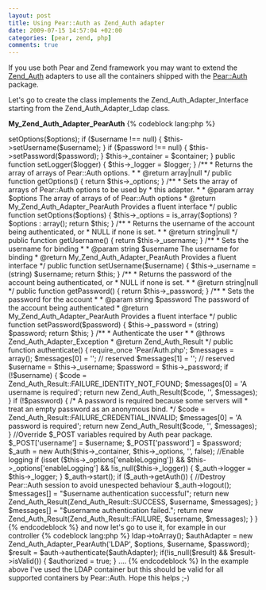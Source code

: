```yaml
--- 
layout: post
title: Using Pear::Auth as Zend_Auth adapter
date: 2009-07-15 14:57:04 +02:00
categories: [pear, zend, php]
comments: true
---
```

If you use both Pear and Zend framework you may want to extend the <a href="http://framework.zend.com/manual/en/zend.auth.html">Zend_Auth</a> adapters to use all the containers shipped with the <a href="http://pear.php.net/package/Auth">Pear::Auth</a> package.

Let's go to create the class implements the Zend_Auth_Adapter_Interface starting from the Zend_Auth_Adapter_Ldap class.

<strong>My_Zend_Auth_Adapter_PearAuth</strong>
{% codeblock lang:php %}
<?php
class My_Zend_Auth_Adapter_PearAuth implements Zend_Auth_Adapter_Interface
{

/**
* The array of arrays of Pear::Auth options passed to the constructor.
*
* @var array
*/
protected $_options = null;

/**
* The username of the account being authenticated.
*
* @var string
*/
protected $_username = null;

/**
* The password of the account being authenticated.
*
* @var string
*/
protected $_password = null;

/**
* The Pear::Auth container.
*
* @var string
*/
protected $_container = null;

protected $_logger = null;

/**
* Constructor
*
* @param  string $container The Pear::Auth container to use
* @param  array  $options  An array of arrays of Pear::Auth options
* @param  string $username The username of the account being authenticated
* @param  string $password The password of the account being authenticated
* @return void
*/
public function __construct($container, array $options = array(), $username = null, $password = null)
{
$this->setOptions($options);
if ($username !== null) {
$this->setUsername($username);
}
if ($password !== null) {
$this->setPassword($password);
}
$this->_container = $container;
}

public function setLogger($logger)
{
$this->_logger = $logger;
}

/**
* Returns the array of arrays of Pear::Auth options.
*
* @return array|null
*/
public function getOptions()
{
return $this->_options;
}

/**
* Sets the array of arrays of Pear::Auth options to be used by
* this adapter.
*
* @param  array $options The array of arrays of of Pear::Auth options
* @return My_Zend_Auth_Adapter_PearAuth Provides a fluent interface
*/
public function setOptions($options)
{
$this->_options = is_array($options) ? $options : array();
return $this;
}

/**
* Returns the username of the account being authenticated, or
* NULL if none is set.
*
* @return string|null
*/
public function getUsername()
{
return $this->_username;
}

/**
* Sets the username for binding
*
* @param  string $username The username for binding
* @return My_Zend_Auth_Adapter_PearAuth Provides a fluent interface
*/
public function setUsername($username)
{
$this->_username = (string) $username;
return $this;
}

/**
* Returns the password of the account being authenticated, or
* NULL if none is set.
*
* @return string|null
*/
public function getPassword()
{
return $this->_password;
}

/**
* Sets the password for the account
*
* @param  string $password The password of the account being authenticated
* @return My_Zend_Auth_Adapter_PearAuth Provides a fluent interface
*/
public function setPassword($password)
{
$this->_password = (string) $password;
return $this;
}

/**
* Authenticate the user
*
* @throws Zend_Auth_Adapter_Exception
* @return Zend_Auth_Result
*/
public function authenticate()
{
require_once 'Pear/Auth.php';

$messages = array();
$messages[0] = ''; // reserved
$messages[1] = ''; // reserved

$username = $this->_username;
$password = $this->_password;

if (!$username) {
$code = Zend_Auth_Result::FAILURE_IDENTITY_NOT_FOUND;
$messages[0] = 'A username is required';
return new Zend_Auth_Result($code, '', $messages);
}
if (!$password) {
/* A password is required because some servers will
* treat an empty password as an anonymous bind.
*/
$code = Zend_Auth_Result::FAILURE_CREDENTIAL_INVALID;
$messages[0] = 'A password is required';
return new Zend_Auth_Result($code, '', $messages);
}

//Override $_POST variables required by Auth pear package.
$_POST['username'] = $username;
$_POST['password'] = $password;

$_auth = new Auth($this->_container, $this->_options, '', false);

//Enable logging
if (isset ($this->_options['enableLogging']) &amp;&amp; $this->_options['enableLogging'] &amp;&amp;
!is_null($this->_logger)) {
$_auth->logger = $this->_logger;
}

$_auth->start();

if ($_auth->getAuth()) {
//Destroy Pear::Auth session to avoid unespected behaviour
$_auth->logout();
$messages[] = "$username authentication successful";
return new Zend_Auth_Result(Zend_Auth_Result::SUCCESS, $username, $messages);
}

$messages[] = "$username authentication failed.";
return new Zend_Auth_Result(Zend_Auth_Result::FAILURE, $username, $messages);
}
}
{% endcodeblock %}

and now let's go to use it, for example in our controller

{% codeblock lang:php %}
<?php
....
$auth = Zend_Auth::getInstance();
$config = new Zend_Config_Xml('APPLICATION_HOME/configs/auth_ldap.xml', 'production');
$options = $config->ldap->toArray();
$authAdapter = new Zend_Auth_Adapter_PearAuth('LDAP', $options, $username, $password);
$result = $auth->authenticate($authAdapter);
if(!is_null($result) &amp;&amp; $result->isValid()) {
$authorized = true;
}
....
{% endcodeblock %}

In the example above I've used the LDAP container but this should be valid for all supported containers by Pear::Auth.

Hope this helps ;-)
